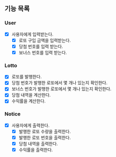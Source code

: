 ## 기능 목록

### User
- [x] 사용자에게 입력받는다.
  - [x] 로또 구입 금액을 입력받는다.
  - [x] 당첨 번호를 입력 받는다.
  - [x] 보너스 번호를 입력 받는다.

### Lotto
- [x] 로또를 발행한다.
- [x] 당첨 번호가 발행한 로또에서 몇 개나 있는지 확인한다.
- [x] 보너스 번호가 발행한 로또에서 몇 개나 있는지 확인한다.
- [x] 당첨 내역을 계산한다.
- [x] 수익률을 계산한다.

### Notice
- [x] 사용자에게 출력한다.
  - [x] 발행한 로또 수량을 출력한다.
  - [x] 발행한 로또 번호을 출력한다.
  - [x] 당첨 내역을 출력한다.
  - [x] 수익률을 출력한다.